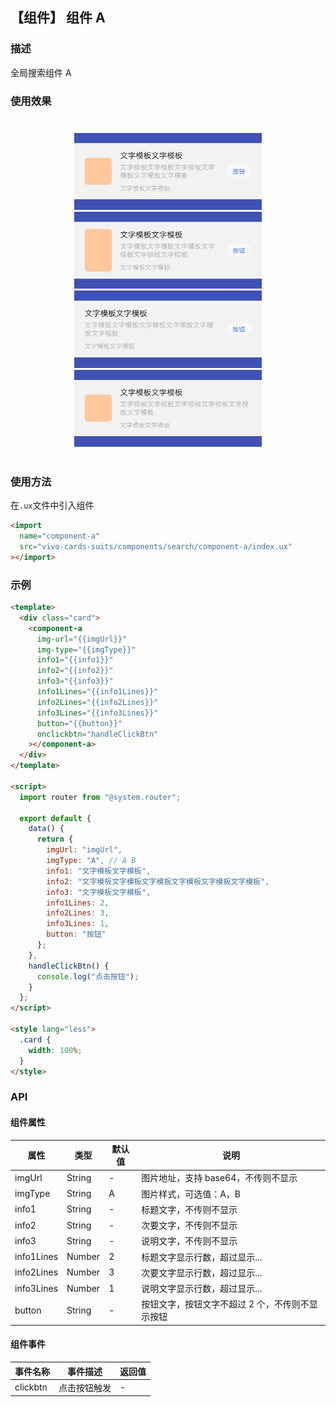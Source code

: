 ## 【组件】 组件 A

### 描述

全局搜索组件 A

### 使用效果

<div style="text-align: center;margin: 40px;">
  <img src="../../assets/search-component-a-1.jpg" style="width:300px" alt="search-component-a-1"/>
  <img src="../../assets/search-component-a-2.jpg" style="width:300px" alt="search-component-a-2"/>
  <img src="../../assets/search-component-a-3.jpg" style="width:300px" alt="search-component-a-3"/>
  <img src="../../assets/search-component-a-4.jpg" style="width:300px" alt="search-component-a-4"/>
</div>

### 使用方法

在`.ux`文件中引入组件

```html
<import
  name="component-a"
  src="vivo-cards-suits/components/search/component-a/index.ux"
></import>
```

### 示例

```html
<template>
  <div class="card">
    <component-a
      img-url="{{imgUrl}}"
      img-type="{{imgType}}"
      info1="{{info1}}"
      info2="{{info2}}"
      info3="{{info3}}"
      info1Lines="{{info1Lines}}"
      info2Lines="{{info2Lines}}"
      info3Lines="{{info3Lines}}"
      button="{{button}}"
      onclickbtn="handleClickBtn"
    ></component-a>
  </div>
</template>

<script>
  import router from "@system.router";

  export default {
    data() {
      return {
        imgUrl: "imgUrl",
        imgType: "A", // A B
        info1: "文字模板文字模板",
        info2: "文字模板文字模板文字模板文字模板文字模板文字模板",
        info3: "文字模板文字模板",
        info1Lines: 2,
        info2Lines: 3,
        info3Lines: 1,
        button: "按钮"
      };
    },
    handleClickBtn() {
      console.log("点击按钮");
    }
  };
</script>

<style lang="less">
  .card {
    width: 100%;
  }
</style>
```

### API

#### 组件属性

| 属性       | 类型   | 默认值 | 说明                                            |
| ---------- | ------ | ------ | ----------------------------------------------- |
| imgUrl     | String | -      | 图片地址，支持 base64，不传则不显示             |
| imgType    | String | A      | 图片样式，可选值：A，B                          |
| info1      | String | -      | 标题文字，不传则不显示                          |
| info2      | String | -      | 次要文字，不传则不显示                          |
| info3      | String | -      | 说明文字，不传则不显示                          |
| info1Lines | Number | 2      | 标题文字显示行数，超过显示...                   |
| info2Lines | Number | 3      | 次要文字显示行数，超过显示...                   |
| info3Lines | Number | 1      | 说明文字显示行数，超过显示...                   |
| button     | String | -      | 按钮文字，按钮文字不超过 2 个，不传则不显示按钮 |

#### 组件事件

| 事件名称 | 事件描述     | 返回值 |
| -------- | ------------ | ------ |
| clickbtn | 点击按钮触发 | -      |
